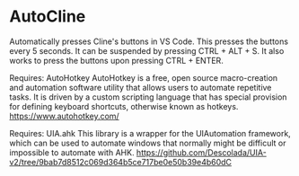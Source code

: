 # AutoCline
Automatically presses Cline's buttons in VS Code. This presses the buttons every 5 seconds. It can be suspended by pressing CTRL + ALT + S. It also works to press the buttons upon pressing CTRL + ENTER. 

Requires:
AutoHotkey
AutoHotkey is a free, open source macro-creation and automation software utility that allows users to automate repetitive tasks. It is driven by a custom scripting language that has special provision for defining keyboard shortcuts, otherwise known as hotkeys.
https://www.autohotkey.com/

Requires:
UIA.ahk
This library is a wrapper for the UIAutomation framework, which can be used to automate windows that normally might be difficult or impossible to automate with AHK.
https://github.com/Descolada/UIA-v2/tree/9bab7d8512c069d364b5ce717be0e50b39e4b60dC
